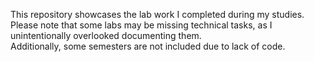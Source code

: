 This repository showcases the lab work I completed during my studies.  
Please note that some labs may be missing technical tasks, as I unintentionally overlooked documenting them.  
Additionally, some semesters are not included due to lack of code.  
